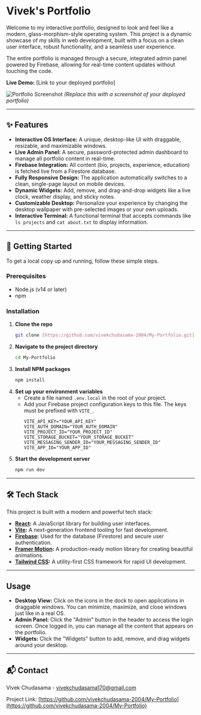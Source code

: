 # Vivek's Portfolio 

Welcome to my interactive portfolio, designed to look and feel like a modern, glass-morphism-style operating system. This project is a dynamic showcase of my skills in web development, built with a focus on a clean user interface, robust functionality, and a seamless user experience.

The entire portfolio is managed through a secure, integrated admin panel powered by Firebase, allowing for real-time content updates without touching the code.

**Live Demo:** [Link to your deployed portfolio]

![Portfolio Screenshot](https://i.imgur.com/your-screenshot.png)
*(Replace this with a screenshot of your deployed portfolio)*

---

## ✨ Features

* **Interactive OS Interface:** A unique, desktop-like UI with draggable, resizable, and maximizable windows.
* **Live Admin Panel:** A secure, password-protected admin dashboard to manage all portfolio content in real-time.
* **Firebase Integration:** All content (bio, projects, experience, education) is fetched live from a Firestore database.
* **Fully Responsive Design:** The application automatically switches to a clean, single-page layout on mobile devices.
* **Dynamic Widgets:** Add, remove, and drag-and-drop widgets like a live clock, weather display, and sticky notes.
* **Customizable Desktop:** Personalize your experience by changing the desktop wallpaper with pre-selected images or your own uploads.
* **Interactive Terminal:** A functional terminal that accepts commands like `ls projects` and `cat about.txt` to display information.

---

## 🚀 Getting Started

To get a local copy up and running, follow these simple steps.

### Prerequisites

* Node.js (v14 or later)
* npm

### Installation

1.  **Clone the repo**
    ```sh
    git clone [https://github.com/vivekchudasama-2004/My-Portfolio.git](https://github.com/vivekchudasama-2004/My-Portfolio.git)
    ```
2.  **Navigate to the project directory**
    ```sh
    cd My-Portfolio
    ```
3.  **Install NPM packages**
    ```sh
    npm install
    ```
4.  **Set up your environment variables**
    * Create a file named `.env.local` in the root of your project.
    * Add your Firebase project configuration keys to this file. The keys must be prefixed with `VITE_`.
        ```env
        VITE_API_KEY="YOUR_API_KEY"
        VITE_AUTH_DOMAIN="YOUR_AUTH_DOMAIN"
        VITE_PROJECT_ID="YOUR_PROJECT_ID"
        VITE_STORAGE_BUCKET="YOUR_STORAGE_BUCKET"
        VITE_MESSAGING_SENDER_ID="YOUR_MESSAGING_SENDER_ID"
        VITE_APP_ID="YOUR_APP_ID"
        ```
5.  **Start the development server**
    ```sh
    npm run dev
    ```

---

## 🛠️ Tech Stack

This project is built with a modern and powerful tech stack:

* **[React](https://reactjs.org/):** A JavaScript library for building user interfaces.
* **[Vite](https://vitejs.dev/):** A next-generation frontend tooling for fast development.
* **[Firebase](https://firebase.google.com/):** Used for the database (Firestore) and secure user authentication.
* **[Framer Motion](https://www.framer.com/motion/):** A production-ready motion library for creating beautiful animations.
* **[Tailwind CSS](https://tailwindcss.com/):** A utility-first CSS framework for rapid UI development.

---

## Usage

* **Desktop View:** Click on the icons in the dock to open applications in draggable windows. You can minimize, maximize, and close windows just like in a real OS.
* **Admin Panel:** Click the "Admin" button in the header to access the login screen. Once logged in, you can manage all the content that appears on the portfolio.
* **Widgets:** Click the "Widgets" button to add, remove, and drag widgets around your desktop.

---

## 📬 Contact

Vivek Chudasama - vivekchudasama170@gmail.com

Project Link: [https://github.com/vivekchudasama-2004/My-Portfolio](https://github.com/vivekchudasama-2004/My-Portfolio)

